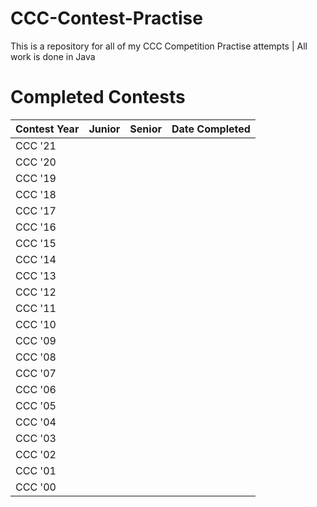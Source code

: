 # CCC-Contest-Practise
This is a repository for all of my CCC Competition Practise attempts | All work is done in Java
# Completed Contests
|Contest Year|Junior|Senior|Date Completed|
|------------|------|------|--------------|
| CCC '21    |      |      |              |
| CCC '20    |      |      |              |
| CCC '19    |      |      |              |
| CCC '18    |      |      |              |
| CCC '17    |      |      |              |
| CCC '16    |      |      |              |
| CCC '15    |      |      |              |
| CCC '14    |      |      |              |
| CCC '13    |      |      |              |
| CCC '12    |      |      |              |
| CCC '11    |      |      |              |
| CCC '10    |      |      |              |
| CCC '09    |      |      |              |
| CCC '08    |      |      |              |
| CCC '07    |      |      |              |
| CCC '06    |      |      |              |
| CCC '05    |      |      |              |
| CCC '04    |      |      |              |
| CCC '03    |      |      |              |
| CCC '02    |      |      |              |
| CCC '01    |      |      |              |
| CCC '00    |      |      |              |
